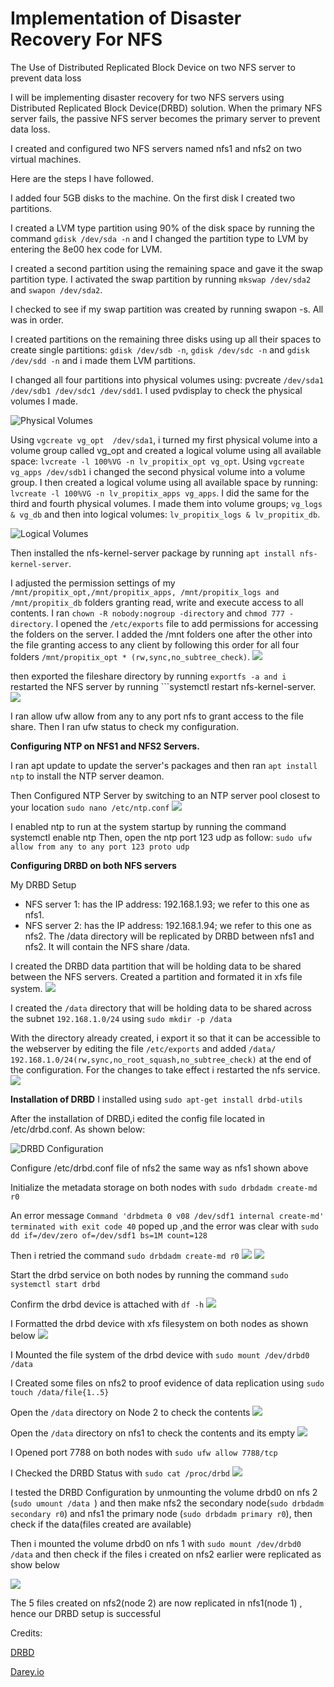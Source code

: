 # Implementation of Disaster Recovery For NFS
The Use of Distributed Replicated Block Device on two NFS server to prevent data loss

I will be implementing disaster recovery for two NFS servers using Distributed Replicated Block Device(DRBD) solution. When the primary NFS server fails,  the passive NFS server  becomes the primary server to prevent data loss.

I created and configured two NFS servers named nfs1 and nfs2 on two virtual machines.

Here are the steps I have followed.

 I added four  5GB disks to the machine.
On the first disk I created two partitions. 

I created a LVM type partition using 90% of the disk space by running the command ```gdisk /dev/sda -n``` and I changed the partition type to LVM by entering the 8e00 hex code for LVM. 

I created a second partition using the remaining space and gave it the swap partition type. I activated the swap partition by running ```mkswap /dev/sda2``` and ```swapon /dev/sda2```.

 I checked to see if my swap partition was created by running swapon -s. All was in order.

I created partitions on the remaining three disks using up all their spaces to create single partitions: ```gdisk /dev/sdb -n```, ```gdisk /dev/sdc -n``` and ```gdisk /dev/sdd -n```  and i made them LVM partitions.

I changed all four partitions into physical volumes using: pvcreate ```/dev/sda1 /dev/sdb1 /dev/sdc1 /dev/sdd1```. I used pvdisplay to check the physical volumes I made.

![Physical Volumes](pvcreate.jpg)

Using ```vgcreate vg_opt  /dev/sda1```, i turned my first physical volume into a volume group called vg_opt and created a logical volume using all available space: ```lvcreate -l 100%VG -n lv_propitix_opt vg_opt```.
Using ```vgcreate vg_apps /dev/sdb1``` i changed the second physical volume into a volume group. I then created a logical volume using all available space by running: ```lvcreate -l 100%VG -n lv_propitix_apps vg_apps```. I did the same for the third and fourth physical volumes. I made them into volume groups; ```vg_logs & vg_db``` and then into logical volumes: ```lv_propitix_logs & lv_propitix_db```. 

![Logical Volumes](lv.png)

 Then installed the nfs-kernel-server package by running ```apt install nfs-kernel-server```.

 I adjusted the permission settings of my ```/mnt/propitix_opt,/mnt/propitix_apps, /mnt/propitix_logs and /mnt/propitix_db``` folders granting read, write and execute access to all contents. I ran ```chown -R nobody:nogroup -directory``` and ```chmod 777 -directory```. I opened the ```/etc/exports``` file to add permissions for accessing the folders on the server. I added the /mnt folders one after the other into the file granting access to any client by following this order for all four folders ```/mnt/propitix_opt * (rw,sync,no_subtree_check)```. 
 ![](chown.png)

then exported the fileshare directory by running ```exportfs -a and i``` restarted the NFS server by running ```systemctl restart nfs-kernel-server.
![](export.png)

I ran allow ufw allow from any to any port nfs to grant access to the file share. Then I ran ufw status to check my configuration.

**Configuring NTP on NFS1 and NFS2 Servers.**

I ran apt update to update the server's packages and then ran ```apt install ntp``` to install the NTP server deamon.

Then Configured NTP Server by switching to an NTP server pool closest to your location
```sudo nano /etc/ntp.conf```
![](nfs1.png)

I enabled ntp to run at the system startup by running the command systemctl enable ntp
Then, open the ntp port 123 udp as follow:
```sudo ufw allow from any to any port 123 proto udp```

**Configuring DRBD on both NFS servers**

My DRBD Setup

- NFS server 1: has the IP address: 192.168.1.93; we refer to this one as nfs1.
- NFS server 2: has the IP address: 192.168.1.94; we refer to this one as nfs2.
The /data directory will be replicated by DRBD between nfs1 and nfs2. It will contain the NFS share /data.

I created the DRBD data partition that will be holding data to be shared between the NFS servers.
Created a  partition and formated it in xfs file system.
![](diskf.png)

I created the ```/data``` directory that will be holding data to be shared across the subnet ```192.168.1.0/24``` using ```sudo mkdir -p /data```

With the directory  already created, i export it so that it can be accessible to the webserver  by  editing the file ```/etc/exports``` and added ```/data/	192.168.1.0/24(rw,sync,no_root_squash,no_subtree_check)``` at the end of the configuration. For the changes to take effect i restarted the nfs service.
![](exp.png)

**Installation of DRBD**
I installed using ```sudo apt-get install drbd-utils```

After the installation of DRBD,i edited the config file located in /etc/drbd.conf. As shown below:

![DRBD Configuration](config.png)

Configure  /etc/drbd.conf  file of nfs2 the same way as nfs1 shown above

Initialize the metadata storage on both nodes with ```sudo drbdadm create-md r0```

An error message  ```Command 'drbdmeta 0 v08 /dev/sdf1 internal create-md' terminated with exit code 40```  poped up ,and the error was clear with ```sudo dd if=/dev/zero of=/dev/sdf1 bs=1M count=128```

Then i retried the command ```sudo drbdadm create-md r0```
![](metadata.png)
![](metadata2.png)

Start the drbd service on both nodes by running the command ```sudo systemctl start drbd```

Confirm the drbd device is attached with ```df -h```
![](confirm.png)

I Formatted the drbd device with xfs filesystem on both nodes as shown below
![](format.png)

I Mounted the file system of the drbd device with ```sudo mount /dev/drbd0 /data```

I Created some files on nfs2 to proof evidence of data replication using ```sudo touch /data/file{1..5}```

Open the ```/data``` directory on Node 2 to check the contents
![](check.png)

Open the ```/data``` directory on nfs1 to check the contents and its empty
![](check2.png)

I Opened port 7788 on both nodes with ```sudo ufw allow 7788/tcp```

I Checked the DRBD Status with ```sudo cat /proc/drbd```
![](cat.png)

I tested the DRBD Configuration by unmounting the volume drbd0 on  nfs 2 (```sudo umount /data ```) and then
 make nfs2 the secondary node(```sudo drbdadm secondary r0```) and nfs1 the primary node (```sudo drbdadm primary r0```), then check if the data(files created are available)

 Then i mounted the volume drbd0 on  nfs 1 with ```sudo mount /dev/drbd0 /data``` and then check if the files i created on nfs2 earlier were replicated as show below

 ![](datanfs1.png)
 
 The 5 files created on nfs2(node 2)  are now replicated in nfs1(node 1) , hence our DRBD setup is successful

 Credits:

 [DRBD](https://www.globo.tech/learning-center/setup-drbd-9-ubuntu-16/)
 
 [Darey.io](https://learning.darey.io/)